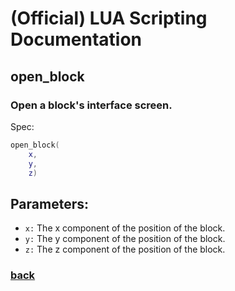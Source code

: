 
# (Official) LUA Scripting Documentation

## open_block

### Open a block's interface screen.

Spec:
```lua
open_block(
	x,
	y,
	z)
```
## Parameters:
- `x:` The x component of the position of the block.
- `y:` The y component of the position of the block.
- `z:` The z component of the position of the block.

### [back](../other)
